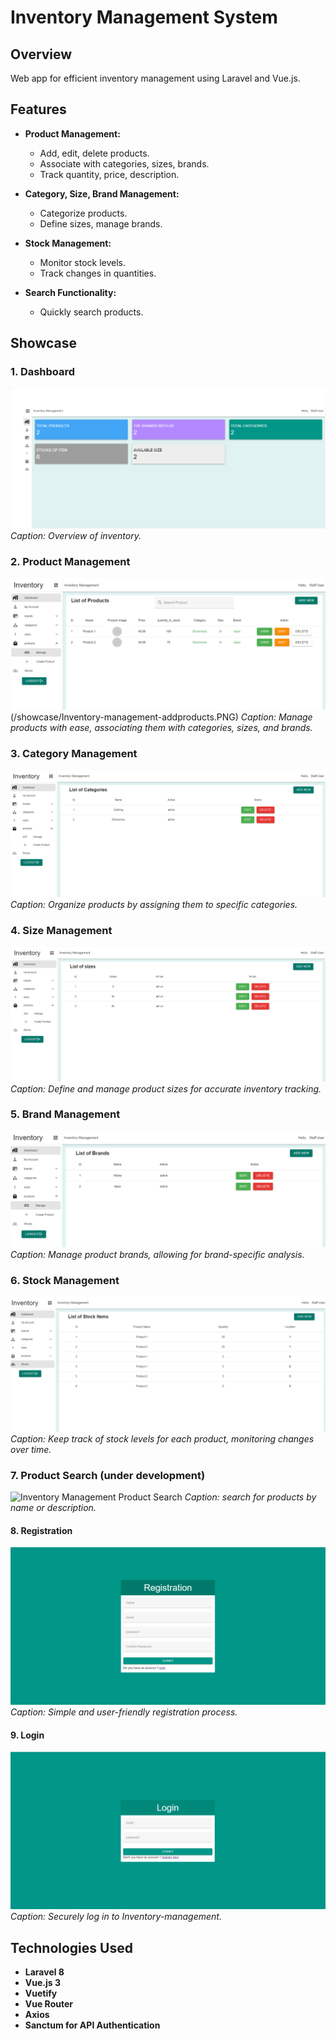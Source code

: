 # Inventory Management System

## Overview

Web app for efficient inventory management using Laravel and Vue.js.

## Features

- **Product Management:**
  - Add, edit, delete products.
  - Associate with categories, sizes, brands.
  - Track quantity, price, description.

- **Category, Size, Brand Management:**
  - Categorize products.
  - Define sizes, manage brands.

- **Stock Management:**
  - Monitor stock levels.
  - Track changes in quantities.

- **Search Functionality:**
  - Quickly search products.

## Showcase

### 1. Dashboard
![Inventory Management Dashboard](/showcase/Inventory-management-dashboard.PNG)
*Caption: Overview of inventory.*

### 2. Product Management
![Inventory Management Product Management](/showcase/Inventory-management-products.PNG)(/showcase/Inventory-management-addproducts.PNG)
*Caption: Manage products with ease, associating them with categories, sizes, and brands.*

### 3. Category Management
![Inventory Management Category Management](/showcase/Inventory-management-categories.PNG)
*Caption: Organize products by assigning them to specific categories.*

### 4. Size Management
![Inventory Management Size Management](/showcase/Inventory-management-sizes.PNG)
*Caption: Define and manage product sizes for accurate inventory tracking.*

### 5. Brand Management
![Inventory Management Brand Management](/showcase/Inventory-management-brands.PNG)
*Caption: Manage product brands, allowing for brand-specific analysis.*

### 6. Stock Management
![Inventory Management Stock Management](/showcase/Inventory-management-stocks.PNG)
*Caption: Keep track of stock levels for each product, monitoring changes over time.*

### 7. Product Search (under development)
![Inventory Management Product Search](/showcase/inventory-management-product-search.png)
*Caption: search for products by name or description.*

#### 8. Registration
![Inventory Management JobMemo Registration](/showcase/Inventory-management-registration.PNG)
*Caption: Simple and user-friendly registration process.*

#### 9. Login
![Inventory Management Login](/showcase/Inventory-management-login.PNG)
*Caption: Securely log in to Inventory-management.*


## Technologies Used

- **Laravel 8**
- **Vue.js 3**
- **Vuetify**
- **Vue Router**
- **Axios**
- **Sanctum for API Authentication**
